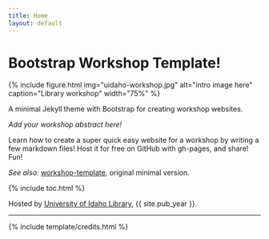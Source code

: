 ```yaml
---
title: Home
layout: default
---
```


# Bootstrap Workshop Template!

{% include figure.html img="uidaho-workshop.jpg" alt="intro image here" caption="Library workshop" width="75%" %}

A minimal Jekyll theme with Bootstrap for creating workshop websites.

*Add your workshop abstract here!*

Learn how to create a super quick easy website for a workshop by writing a few markdown files! 
Host it for free on GitHub with gh-pages, and share!
Fun!

*See also:* [workshop-template](https://evanwill.github.io/workshop-template/), original minimal version.

{% include toc.html %}

Hosted by [University of Idaho Library](http://www.lib.uidaho.edu/), {{ site.pub_year }}.

------

{% include template/credits.html %}
